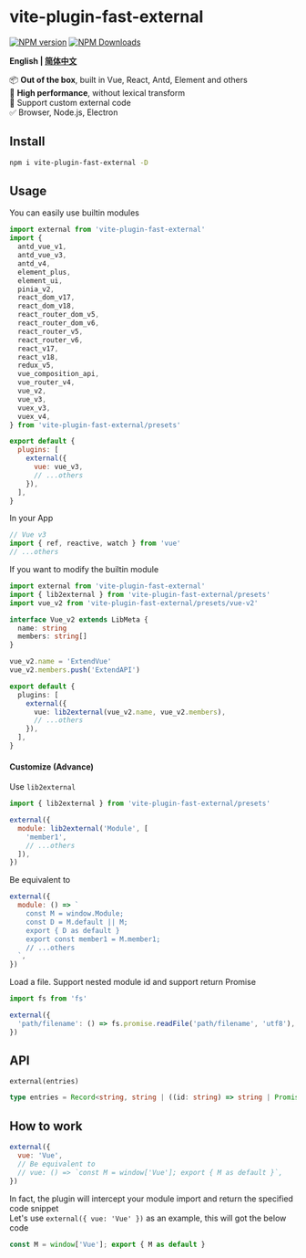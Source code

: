 # vite-plugin-fast-external

[![NPM version](https://img.shields.io/npm/v/vite-plugin-fast-external.svg?style=flat)](https://npmjs.org/package/vite-plugin-fast-external)
[![NPM Downloads](https://img.shields.io/npm/dm/vite-plugin-fast-external.svg?style=flat)](https://npmjs.org/package/vite-plugin-fast-external)

**English | [简体中文](https://github.com/caoxiemeihao/vite-plugins/blob/main/packages/fast-external/README.zh-CN.md)**

📦 **Out of the box**, built in Vue, React, Antd, Element and others  
🚀 **High performance**, without lexical transform  
🌱 Support custom external code  
✅ Browser, Node.js, Electron  

## Install

```bash
npm i vite-plugin-fast-external -D
```

## Usage

You can easily use builtin modules

```js
import external from 'vite-plugin-fast-external'
import {
  antd_vue_v1,
  antd_vue_v3,
  antd_v4,
  element_plus,
  element_ui,
  pinia_v2,
  react_dom_v17,
  react_dom_v18,
  react_router_dom_v5,
  react_router_dom_v6,
  react_router_v5,
  react_router_v6,
  react_v17,
  react_v18,
  redux_v5,
  vue_composition_api,
  vue_router_v4,
  vue_v2,
  vue_v3,
  vuex_v3,
  vuex_v4,
} from 'vite-plugin-fast-external/presets'

export default {
  plugins: [
    external({
      vue: vue_v3,
      // ...others
    }),
  ],
}
```

In your App

```js
// Vue v3
import { ref, reactive, watch } from 'vue'
// ...others
```

If you want to modify the builtin module

```ts
import external from 'vite-plugin-fast-external'
import { lib2external } from 'vite-plugin-fast-external/presets'
import vue_v2 from 'vite-plugin-fast-external/presets/vue-v2'

interface Vue_v2 extends LibMeta {
  name: string
  members: string[]
}

vue_v2.name = 'ExtendVue'
vue_v2.members.push('ExtendAPI')

export default {
  plugins: [
    external({
      vue: lib2external(vue_v2.name, vue_v2.members),
      // ...others
    }),
  ],
}
```

#### Customize (Advance)

Use `lib2external`

```js
import { lib2external } from 'vite-plugin-fast-external/presets'

external({
  module: lib2external('Module', [
    'member1',
    // ...others
  ]),
})
```

Be equivalent to

```js
external({
  module: () => `
    const M = window.Module;
    const D = M.default || M;
    export { D as default }
    export const member1 = M.member1;
    // ...others
  `,
})
```

Load a file. Support nested module id and support return Promise

```js
import fs from 'fs'

external({
  'path/filename': () => fs.promise.readFile('path/filename', 'utf8'),
})
```

## API

`external(entries)`

```ts
type entries = Record<string, string | ((id: string) => string | Promise<string>)>;
```

## How to work

```js
external({
  vue: 'Vue',
  // Be equivalent to
  // vue: () => `const M = window['Vue']; export { M as default }`,
})
```

In fact, the plugin will intercept your module import and return the specified code snippet  
Let's use `external({ vue: 'Vue' })` as an example, this will got the below code  

```js
const M = window['Vue']; export { M as default }
```

